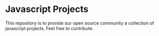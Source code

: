 # Javascript Projects
This repository is to provide our open source community a collection of javascript projects, Feel free to contribute.
